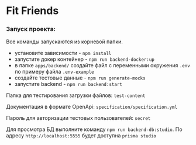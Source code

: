 # Fit Friends

### Запуск проекта:

Все команды запускаются из корневой папки.

- установите зависимости - `npm install`
- запустите докер контейнер - `npm run backend-docker:up`
- в папке `apps/backend/` создайте файл с переменными окружения `.env` по примеру файла `.env-example`
- создайте тестовые данные - `npm run generate-mocks`
- запустите backend - `npm run backend:start`

Папка для тестирования загрузки файлов: `test-content`

Документация в формате OpenApi: `specification/specification.yml`

Пароль для авторизации тестовых пользователей: `secret`

Для просмотра БД выполните команду `npm run backend-db:studio`. По адресу `http://localhost:5555` будет доступна `prisma studio`
